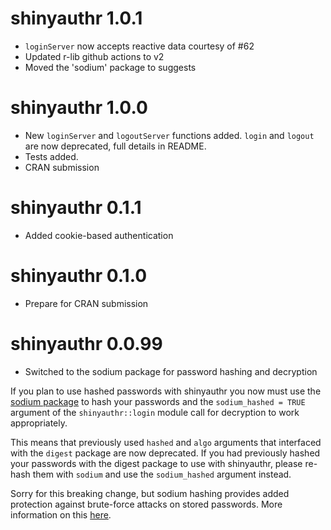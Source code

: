 # shinyauthr 1.0.1

* `loginServer` now accepts reactive data courtesy of #62
* Updated r-lib github actions to v2
* Moved the 'sodium' package to suggests 

# shinyauthr 1.0.0

* New `loginServer` and `logoutServer` functions added. `login` and `logout` are now deprecated, full details in README.
* Tests added.
* CRAN submission

# shinyauthr 0.1.1

* Added cookie-based authentication

# shinyauthr 0.1.0

* Prepare for CRAN submission

# shinyauthr 0.0.99

* Switched to the sodium package for password hashing and decryption

If you plan to use hashed passwords with shinyauthr you now must use the [sodium package](https://github.com/jeroen/sodium) to hash your passwords and the `sodium_hashed = TRUE` argument of the `shinyauthr::login` module call for decryption to work appropriately.

This means that previously used `hashed` and `algo` arguments that interfaced with the `digest` package are now deprecated. If you had previously hashed your passwords with the digest package to use with shinyauthr, please re-hash them with `sodium` and use the `sodium_hashed` argument instead. 

Sorry for this breaking change, but sodium hashing provides added protection against brute-force attacks on stored passwords. More information on this [here](https://doc.libsodium.org/password_hashing/).
